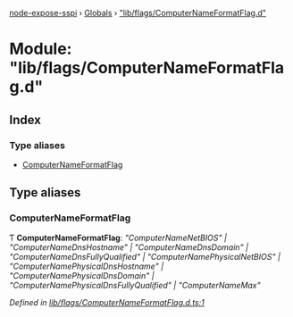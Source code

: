 [node-expose-sspi](../README.md) › [Globals](../globals.md) › ["lib/flags/ComputerNameFormatFlag.d"](_lib_flags_computernameformatflag_d_.md)

# Module: "lib/flags/ComputerNameFormatFlag.d"

## Index

### Type aliases

* [ComputerNameFormatFlag](_lib_flags_computernameformatflag_d_.md#computernameformatflag)

## Type aliases

###  ComputerNameFormatFlag

Ƭ **ComputerNameFormatFlag**: *"ComputerNameNetBIOS" | "ComputerNameDnsHostname" | "ComputerNameDnsDomain" | "ComputerNameDnsFullyQualified" | "ComputerNamePhysicalNetBIOS" | "ComputerNamePhysicalDnsHostname" | "ComputerNamePhysicalDnsDomain" | "ComputerNamePhysicalDnsFullyQualified" | "ComputerNameMax"*

*Defined in [lib/flags/ComputerNameFormatFlag.d.ts:1](https://github.com/jlguenego/node-expose-sspi/blob/3281b4b/lib/flags/ComputerNameFormatFlag.d.ts#L1)*
